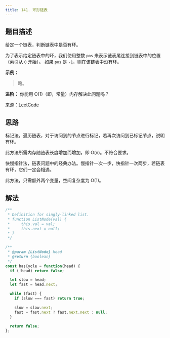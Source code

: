 ```yaml
---
title: 141. 环形链表
---
```


## 题目描述

给定一个链表，判断链表中是否有环。

为了表示给定链表中的环，我们使用整数 `pos` 来表示链表尾连接到链表中的位置（索引从 `0` 开始）。 如果 `pos` 是 `-1`，则在该链表中没有环。

**示例：**

> 略。

**进阶：**
你能用 O(1)（即，常量）内存解决此问题吗？

来源：[LeetCode](https://leetcode-cn.com/problems/linked-list-cycle)

## 思路

标记法，遍历链表，对于访问到的节点进行标记，若再次访问到已标记节点，说明有环。

此方法所需内存随链表长度增加而增加，即 O(n)。不符合要求。

快慢指针法，链表问题中的经典办法。慢指针一次一步，快指针一次两步，若链表有环，它们一定会相遇。

此方法，只需额外两个变量，空间复杂度为 O(1)。

## 解法

```javascript
/**
 * Definition for singly-linked list.
 * function ListNode(val) {
 *     this.val = val;
 *     this.next = null;
 * }
 */

/**
 * @param {ListNode} head
 * @return {boolean}
 */
const hasCycle = function(head) {
  if (!head) return false;

  let slow = head;
  let fast = head.next;

  while (fast) {
    if (slow === fast) return true;

    slow = slow.next;
    fast = fast.next ? fast.next.next : null;
  }

  return false;
};
```
